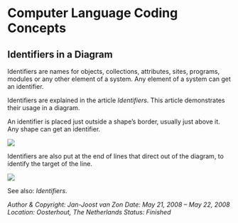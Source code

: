﻿Computer Language Coding Concepts
=================================

## **Identifiers in a Diagram**
Identifiers are names for objects, collections, attributes, sites, programs, modules or any other element of a system. Any element of a system can get an identifier.

Identifiers are explained in the article *Identifiers*. This article demonstrates their usage in a diagram.

An identifier is placed just outside a shape’s border, usually just above it.
Any shape can get an identifier.

![](images/1.2.%20Identifiers%20in%20a%20Diagram.001.png)

Identifiers are also put at the end of lines that direct out of the diagram, to identify the target of the line.

![](images/1.2.%20Identifiers%20in%20a%20Diagram.002.png)

See also: *Identifiers*.


*Author & Copyright: Jan-Joost van Zon        Date: May 21, 2008 – May 22, 2008        Location: Oosterhout, The Netherlands        Status: Finished*

